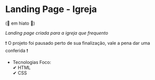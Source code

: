 # Landing Page - Igreja 

(🛑 em hiato  🛑)

*Landing page criada para a igreja que frequento*

❗ O projeto foi pausado perto de sua finalização, vale a pena dar uma conferida ❗

- Tecnologias Foco: <br> 
✔ HTML <br>
✔ CSS
